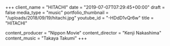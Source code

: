 +++
client_name = "HITACHI"
date = "2019-07-07T07:29:45+00:00"
draft = false
media_type = "music"
portfolio_thumbnail = "/uploads/2018/09/19/hitachi.jpg"
youtube_id = "-HDdD1vQr6w"
title = "HITACHI"

content_producer = "Nippon Movie"
content_director = "Kenji Nakashima"
content_music = "Takaya Takumi"
+++
